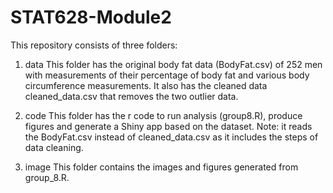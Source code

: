# STAT628-Module2

This repository consists of three folders:
1. data
   This folder has the original body fat data (BodyFat.csv) of 252 men with measurements of their percentage of body fat and various body circumference measurements. It also has the cleaned data cleaned_data.csv that removes the two outlier data.
   
3. code
   This folder has the r code to run analysis (group8.R), produce figures and generate a Shiny app based on the dataset. Note: it reads the BodyFat.csv instead of cleaned_data.csv as it includes the steps of data cleaning.
   
5. image
   This folder contains the images and figures generated from group_8.R. 
